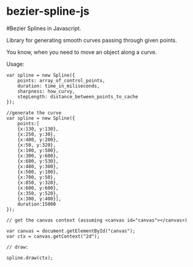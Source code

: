 bezier-spline-js
================

#Bezier Splines in Javascript.


Library for generating smooth curves passing through given points.

You know, when you need to move an object along a curve.

Usage:

	var spline = new Spline({
		points: array_of_control_points,
		duration: time_in_miliseconds,
		sharpness: how_curvy,
		stepLength: distance_between_points_to_cache
	});

	//generate the curve
	var spline = new Spline({
		points:[
		{x:130, y:130},
		{x:250, y:30},
		{x:400, y:200},
		{x:50, y:320},
		{x:100, y:500},
		{x:300, y:600},
		{x:600, y:530},
		{x:480, y:300},
		{x:500, y:100},
		{x:700, y:50},
		{x:850, y:320},
		{x:600, y:600},
		{x:350, y:520},
		{x:300, y:400}],
		duration:15000
	});

	// get the canvas context (assuming <canvas id="canvas"></canvas>)

	var canvas = document.getElementById("canvas");
	var ctx = canvas.getContext("2d");

	// draw: 

	spline.draw(ctx);


